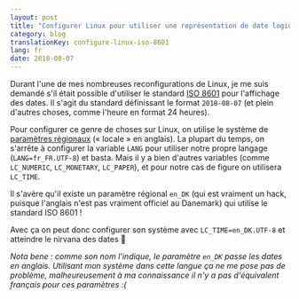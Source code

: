 ```yaml
---
layout: post
title: "Configurer Linux pour utiliser une représentation de date logique (ISO 8601)"
category: blog
translationKey: configure-linux-iso-8601
lang: fr
date: 2018-08-07
---
```


Durant l'une de mes nombreuses reconfigurations de Linux, je me suis demandé
s'il était possible d'utiliser le standard [ISO 8601][iso] pour l'affichage des
dates. Il s'agit du standard définissant le format `2018-08-07` (et plein
d'autres choses, comme l'heure en format 24 heures).

Pour configurer ce genre de choses sur Linux, on utilise le système de
[paramètres régionaux][locale] (« locale » en anglais). La plupart du temps, on
s'arrête à configurer la variable `LANG` pour utiliser notre propre langage
(`LANG=fr_FR.UTF-8`) et basta. Mais il y a bien d'autres variables (comme
`LC_NUMERIC`, `LC_MONETARY`, `LC_PAPER`), et pour notre cas de figure on
utilisera `LC_TIME`.

Il s'avère qu'il existe un paramètre régional `en_DK` (qui est vraiment un
hack, puisque l'anglais n'est pas vraiment officiel au Danemark) qui utilise le
standard ISO 8601 !

Avec ça on peut donc configurer son système avec `LC_TIME=en_DK.UTF-8` et
atteindre le nirvana des dates 🙏

*Nota bene : comme son nom l'indique, le paramètre `en_DK` passe les dates en
anglais. Utilisant mon système dans cette langue ça ne me pose pas de problème,
malheureusement à ma connaissance il n'y a pas d'équivalent français pour ces
paramètres :(*

[iso]: https://fr.wikipedia.org/wiki/ISO_8601
[locale]: https://fr.wikipedia.org/wiki/Param%C3%A8tres_r%C3%A9gionaux
